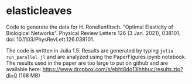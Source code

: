 # elasticleaves
Code to generate the data for H. Ronellenfitsch. “Optimal Elasticity of Biological Networks”. Physical Review Letters 126 (3 Jan. 2021), 038101. doi: 10.1103/PhysRevLett.126.038101.

The code is written in Julia 1.5. Results are generated by typing
  `julia run_parallel.jl`
and are analyzed using the PaperFigures.ipynb notebook. The results used in the paper are too large to put on github and are available here: https://www.dropbox.com/s/ebht8do13lhhhuc/results.zip?dl=0 (168 MB)
